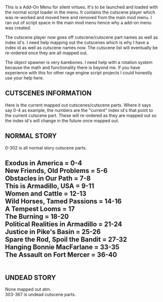 This is a Add-On Menu for silent virtues. It's to be launched and loaded with the normal script loader in the menu.
It contains the cutscene player which was re-worked and moved here and removed from the main mod menu.
I ran out of script space in the main mod menu hence why a add-on menu was created.

The cutscene player now goes off cutscene/cutscene part names as well as index id's. 
I need help mapping out the cutscenes which is why I have a index id as well as cutscene names now.
The cutscene list will eventually be re-ordered once they are all mapped out.

The object spawner is very barebones. I need help with a rotation system because the math and functionality there is beyond me. If you have experience with
this for other rage engine script projects I could honestly use your help here.

CUTSCENES INFORMATION
-----------------------------------
Here is the current mapped out cutscenes/cutscene parts.
Where it says say 0-4 as example, the numbers are the "current" index id's that point to the current cutscene part.
These will re-ordered as they are mapped out so the index id's will change in the future once mapped out.

NORMAL STORY
-----------------------------------
0-302 is all normal story cutscene parts.

Exodus in America = 0-4<br>
New Friends, Old Problems = 5-6<br>
Obstacles in Our Path = 7-8<br>
This is Armadillo, USA = 9-11<br>
Women and Cattle = 12-13<br>
Wild Horses, Tamed Passions = 14-16<br>
A Tempest Looms = 17<br>
The Burning = 18-20<br>
Political Realities in Armadillo = 21-24<br>
Justice in Pike's Basin = 25-26<br>
Spare the Rod, Spoil the Bandit = 27-32<br>
Hanging Bonnie MacFarlane = 33-35<br>
The Assault on Fort Mercer = 36-40<br>
<br>
<br>
UNDEAD STORY
--------------
None mapped out atm.<br>
303-367 is undead cutscene parts.<br>
